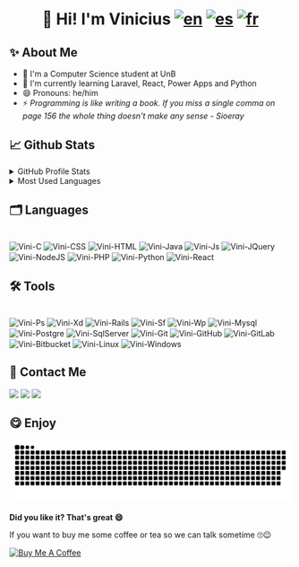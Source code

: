 # <h1 align="center">👋 Hi! I'm Vinicius [![en](https://img.shields.io/badge/lang-en-red.svg)](https://github.com/viniciusvasconcelosferreira/viniciusvasconcelosferreira/blob/master/README.en.md) [![es](https://img.shields.io/badge/lang-es-yellow.svg)](https://github.com/viniciusvasconcelosferreira/viniciusvasconcelosferreira/blob/master/README.es.md) [![fr](https://img.shields.io/badge/lang-fr-blue.svg)](https://github.com/viniciusvasconcelosferreira/viniciusvasconcelosferreira/blob/master/README.fr.md)</h1> 

## ✨ About Me

- 🔭 I'm a Computer Science student at UnB
- 🌱 I'm currently learning Laravel, React, Power Apps and Python
- 😄 Pronouns: he/him
- ⚡ <i>Programming is like writing a book. If you miss a single comma on page 156 the whole thing doesn't make any sense - Sioeray</i>

## 📈 Github Stats

<details>
  <summary>GitHub Profile Stats</summary>
  <div align="left">
    <a href="https://github.com/viniciusvasconcelosferreira">
    <img height="180em" src="https://github-readme-stats.vercel.app/api?username=viniciusvasconcelosferreira&show_icons=true&theme=dark&include_all_commits=true&count_private=true&locale=en"/>
    </a>
  </div>
</details>

<details>
  <summary>Most Used Languages</summary>
  <div align="left">
    <a href="https://github.com/viniciusvasconcelosferreira">
    <img height="180em" src="https://github-readme-stats.vercel.app/api/top-langs/?username=viniciusvasconcelosferreira&layout=compact&langs_count=7&theme=dark&locale=en"/>
    </a>
  </div>
</details>

## 🗂️ Languages

<div style="display: inline-block"><br>
  <img align="center" alt="Vini-C" height="40" width="40" src="https://cdn.jsdelivr.net/gh/devicons/devicon/icons/c/c-plain.svg" />
  <img align="center" alt="Vini-CSS" height="40" width="40" src="https://cdn.jsdelivr.net/gh/devicons/devicon/icons/css3/css3-plain-wordmark.svg" />
  <img align="center" alt="Vini-HTML" height="40" width="40" src="https://cdn.jsdelivr.net/gh/devicons/devicon/icons/html5/html5-plain-wordmark.svg" />
  <img align="center" alt="Vini-Java" height="40" width="40" src="https://cdn.jsdelivr.net/gh/devicons/devicon/icons/java/java-original-wordmark.svg" />
  <img align="center" alt="Vini-Js" height="40" width="40" src="https://cdn.jsdelivr.net/gh/devicons/devicon/icons/javascript/javascript-plain.svg" />
  <img align="center" alt="Vini-JQuery" height="40" width="40" src="https://cdn.jsdelivr.net/gh/devicons/devicon/icons/jquery/jquery-original-wordmark.svg" />
  <img align="center" alt="Vini-NodeJS" height="40" width="40" src="https://cdn.jsdelivr.net/gh/devicons/devicon/icons/nodejs/nodejs-original-wordmark.svg" />
  <img align="center" alt="Vini-PHP" height="40" width="40" src="https://cdn.jsdelivr.net/gh/devicons/devicon/icons/php/php-plain.svg" />
  <img align="center" alt="Vini-Python" height="40" width="40" src="https://cdn.jsdelivr.net/gh/devicons/devicon/icons/python/python-original-wordmark.svg" />
  <img align="center" alt="Vini-React" height="40" width="40" src="https://cdn.jsdelivr.net/gh/devicons/devicon/icons/react/react-original-wordmark.svg" />
</div>

## 🛠 Tools

<div style="display: inline-block"><br>
  <img align="center" alt="Vini-Ps" height="40" width="40" src="https://cdn.jsdelivr.net/gh/devicons/devicon/icons/photoshop/photoshop-plain.svg" />
  <img align="center" alt="Vini-Xd" height="40" width="40" src="https://cdn.jsdelivr.net/gh/devicons/devicon/icons/xd/xd-plain.svg" />
  <img align="center" alt="Vini-Rails" height="40" width="40" src="https://cdn.jsdelivr.net/gh/devicons/devicon/icons/rails/rails-original-wordmark.svg" />
  <img align="center" alt="Vini-Sf" height="40" width="40" src="https://cdn.jsdelivr.net/gh/devicons/devicon/icons/symfony/symfony-original-wordmark.svg" />
  <img align="center" alt="Vini-Wp" height="40" width="40" src="https://cdn.jsdelivr.net/gh/devicons/devicon/icons/wordpress/wordpress-original.svg" />
  <img align="center" alt="Vini-Mysql" height="40" width="40" src="https://cdn.jsdelivr.net/gh/devicons/devicon/icons/mysql/mysql-original-wordmark.svg" />
  <img align="center" alt="Vini-Postgre" height="40" width="40" src="https://cdn.jsdelivr.net/gh/devicons/devicon/icons/postgresql/postgresql-original-wordmark.svg" />
  <img align="center" alt="Vini-SqlServer" height="40" width="40" src="https://cdn.jsdelivr.net/gh/devicons/devicon/icons/microsoftsqlserver/microsoftsqlserver-plain-wordmark.svg" />
  <img align="center" alt="Vini-Git" height="40" width="40" src="https://cdn.jsdelivr.net/gh/devicons/devicon/icons/git/git-original-wordmark.svg" />
  <img align="center" alt="Vini-GitHub" height="40" width="40" src="https://cdn.jsdelivr.net/gh/devicons/devicon/icons/github/github-original-wordmark.svg" />
  <img align="center" alt="Vini-GitLab" height="40" width="40" src="https://cdn.jsdelivr.net/gh/devicons/devicon/icons/gitlab/gitlab-original-wordmark.svg" />
  <img align="center" alt="Vini-Bitbucket" height="40" width="40" src="https://cdn.jsdelivr.net/gh/devicons/devicon/icons/bitbucket/bitbucket-original-wordmark.svg" />
  <img align="center" alt="Vini-Linux" height="40" width="40" src="https://cdn.jsdelivr.net/gh/devicons/devicon/icons/linux/linux-original.svg" />
  <img align="center" alt="Vini-Windows" height="40" width="40" src="https://cdn.jsdelivr.net/gh/devicons/devicon/icons/windows8/windows8-original.svg" />
</div>

## 🔗 Contact Me

<div>
  <a href = "mailto:viniciusvasconcelos.ferreira@gmail.com"><img src="https://img.shields.io/badge/Gmail-D14836?style=for-the-badge&logo=gmail&logoColor=white" target="_blank"></a>
  <a href="https://www.linkedin.com/in/vinicius-vasconcelos-ferreira/" target="_blank"><img src="https://img.shields.io/badge/-LinkedIn-%230077B5?style=for-the-badge&logo=linkedin&logoColor=white" target="_blank"></a>
  <a href="https://t.me/Vinicius_Ferreira" target="_blank"><img src="https://img.shields.io/badge/Telegram-2CA5E0?style=for-the-badge&logo=telegram&logoColor=white" target="_blank"></a>
</div>

## 😋 Enjoy

<div align="center">
  <!--![Snake animation](https://github.com/viniciusvasconcelosferreira/viniciusvasconcelosferreira/blob/output/github-contribution-grid-snake.svg)-->
  <img src="https://github.com/viniciusvasconcelosferreira/viniciusvasconcelosferreira/blob/output/github-contribution-grid-snake.svg">
</div>
<br/>
<strong>Did you like it? That's great 😄</strong>
<br/>
<p>If you want to buy me some coffee or tea so we can talk sometime 🙄😉</p>
<a href="https://www.buymeacoffee.com/viniferreira" target="_blank"><img src="https://cdn.buymeacoffee.com/buttons/v2/default-red.png" alt="Buy Me A Coffee" style="height: 40px !important;" ></a>
